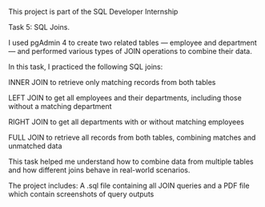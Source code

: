 This project is part of the SQL Developer Internship

Task 5: SQL Joins. 

I used pgAdmin 4 to create two related tables — employee and department — and performed various types of JOIN operations to combine their data.

In this task, I practiced the following SQL joins:

INNER JOIN to retrieve only matching records from both tables

LEFT JOIN to get all employees and their departments, including those without a matching department

RIGHT JOIN to get all departments with or without matching employees

FULL JOIN to retrieve all records from both tables, combining matches and unmatched data

This task helped me understand how to combine data from multiple tables and how different joins behave in real-world scenarios.

The project includes:
A .sql file containing all JOIN queries and a PDF file which contain screenshots of query outputs
